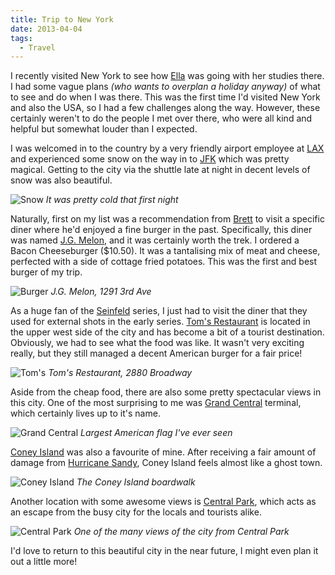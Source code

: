```yaml
---
title: Trip to New York
date: 2013-04-04
tags:
  - Travel
---
```


I recently visited New York to see how [Ella](https://twitter.com/ellacondon) was going with her studies there. I had some vague plans *(who wants to overplan a holiday anyway)* of what to see and do when I was there. This was the first time I'd visited New York and also the USA, so I had a few challenges along the way. However, these certainly weren't to do the people I met over there, who were all kind and helpful but somewhat louder than I expected.

I was welcomed in to the country by a very friendly airport employee at [LAX](http://en.wikipedia.org/wiki/Los_Angeles_International_Airport) and experienced some snow on the way in to [JFK](http://en.wikipedia.org/wiki/John_F._Kennedy_International_Airport) which was pretty magical. Getting to the city via the shuttle late at night in decent levels of snow was also beautiful.

![Snow](/images/brendan/ny-snow.jpg)
*It was pretty cold that first night*

Naturally, first on my list was a recommendation from [Brett](https://twitter.com/theromulans) to visit a specific diner where he'd enjoyed a fine burger in the past. Specifically, this diner was named [J.G. Melon](http://www.urbanspoon.com/r/3/30459/restaurant/Upper-East-Side/J-G-Melon-New-York), and it was certainly worth the trek. I ordered a Bacon Cheeseburger ($10.50). It was a tantalising mix of meat and cheese, perfected with a side of cottage fried potatoes. This was the first and best burger of my trip.

![Burger](/images/brendan/ny-burger.jpg)
*J.G. Melon, 1291 3rd Ave*

As a huge fan of the [Seinfeld](http://en.wikipedia.org/wiki/Seinfeld) series, I just had to visit the diner that they used for external shots in the early series. [Tom's Restaurant](http://en.wikipedia.org/wiki/Tom's_Restaurant) is located in the upper west side of the city and has become a bit of a tourist destination. Obviously, we had to see what the food was like. It wasn't very exciting really, but they still managed a decent American burger for a fair price!

![Tom's](/images/brendan/ny-toms.jpg)
*Tom's Restaurant, 2880 Broadway*

Aside from the cheap food, there are also some pretty spectacular views in this city. One of the most surprising to me was [Grand Central](http://en.wikipedia.org/wiki/Grand_Central_Terminal) terminal, which certainly lives up to it's name.

![Grand Central](/images/brendan/ny-grand.jpg)
*Largest American flag I've ever seen*

[Coney Island](http://en.wikipedia.org/wiki/Coney_Island) was also a favourite of mine. After receiving a fair amount of damage from [Hurricane Sandy](http://en.wikipedia.org/wiki/Hurricane_Sandy), Coney Island feels almost like a ghost town.

![Coney Island](/images/brendan/ny-coney.jpg)
*The Coney Island boardwalk*

Another location with some awesome views is [Central Park](http://en.wikipedia.org/wiki/Central_Park), which acts as an escape from the busy city for the locals and tourists alike.

![Central Park](/images/brendan/ny-central.jpg)
*One of the many views of the city from Central Park*

I'd love to return to this beautiful city in the near future, I might even plan it out a little more!